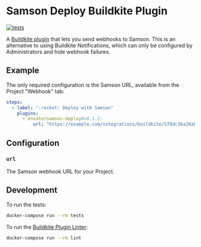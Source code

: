# Samson Deploy Buildkite Plugin

[![tests](https://github.com/envato/samson-deploy-buildkite-plugin/actions/workflows/tests.yml/badge.svg?branch=main)](https://github.com/envato/samson-deploy-buildkite-plugin/actions/workflows/tests.yml)

A [Buildkite plugin](https://buildkite.com/docs/agent/v3/plugins) that lets you send webhooks to Samson.
This is an alternative to using Buildkite Notifications,
which can only be configured by Administrators and hide webhook failures.

## Example

The only required configuration is the Samson URL, available from the Project "Webhook" tab:

```yml
steps:
  - label: ":rocket: Deploy with Samson"
    plugins:
      - envato/samson-deploy#v0.1.2:
          url: "https://example.com/integrations/buildkite/578dc36a28ab49b2998603f0475211c3"
```

## Configuration

### `url`

The Samson webhook URL for your Project.

## Development

To run the tests:

```sh
docker-compose run --rm tests
```

To run the [Buildkite Plugin
Linter](https://github.com/buildkite-plugins/buildkite-plugin-linter):

```sh
docker-compose run --rm lint
```
